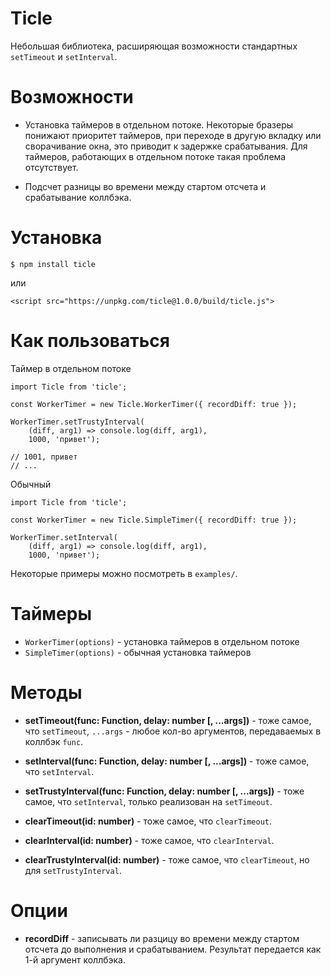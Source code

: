 # Ticle

Небольшая библиотека, расширяющая возможности стандартных `setTimeout` и `setInterval`. 

# Возможности

 * Установка таймеров в отдельном потоке. Некоторые бразеры понижают приоритет таймеров, при переходе в другую вкладку или сворачивание окна, это приводит к задержке срабатывания. Для таймеров, работающих в отдельном потоке такая проблема отсутствует.
 
 * Подсчет разницы во времени между стартом отсчета и срабатывание коллбэка.
 
 # Установка 
 ```
 $ npm install ticle
 ```
 или
 ```
 <script src="https://unpkg.com/ticle@1.0.0/build/ticle.js">
 ```
 # Как пользоваться

Таймер в отдельном потоке
```
import Ticle from 'ticle';

const WorkerTimer = new Ticle.WorkerTimer({ recordDiff: true });

WorkerTimer.setTrustyInterval(
    (diff, arg1) => console.log(diff, arg1),
    1000, 'привет');

// 1001, привет
// ...
```
Обычный
```
import Ticle from 'ticle';

const WorkerTimer = new Ticle.SimpleTimer({ recordDiff: true });

WorkerTimer.setInterval(
    (diff, arg1) => console.log(diff, arg1),
    1000, 'привет');
```

Некоторые примеры можно посмотреть в `examples/`.

# Таймеры

* `WorkerTimer(options)` - установка таймеров в отдельном потоке
* `SimpleTimer(options)` - обычная установка таймеров

# Методы

* **setTimeout(func: Function, delay: number [, ...args])** - тоже самое, что `setTimeout`, `...args` - любое кол-во аргументов, передаваемых в коллбэк `func`.

* **setInterval(func: Function, delay: number [, ...args])** - тоже самое, что `setInterval`.

* **setTrustyInterval(func: Function, delay: number [, ...args])** - тоже самое, что `setInterval`, только реализован на `setTimeout`.

* **clearTimeout(id: number)** - тоже самое, что `clearTimeout`.

* **clearInterval(id: number)** - тоже самое, что `clearInterval`.

* **clearTrustyInterval(id: number)** - тоже самое, что `clearTimeout`, но для `setTrustyInterval`.

# Опции

* **recordDiff** - записывать ли разцицу во времени между стартом отсчета до выполнения и срабатыванием. Результат передается как 1-й аргумент коллбэка.
